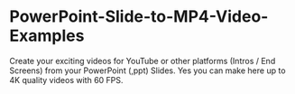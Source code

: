 # PowerPoint-Slide-to-MP4-Video-Examples
Create your exciting videos for YouTube or other platforms (Intros / End Screens) from your PowerPoint (,ppt) Slides. Yes you can make here up to 4K quality videos with 60 FPS.
